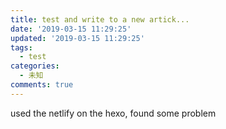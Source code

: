 ```yaml
---
title: test and write to a new artick...
date: '2019-03-15 11:29:25'
updated: '2019-03-15 11:29:25'
tags:
  - test
categories:
  - 未知
comments: true
---
```

used the netlify on the hexo, found some problem
